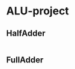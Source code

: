 # ALU-project

## HalfAdder

<img scr="./Screenshot 2024-11-21 134936.png"/>

## FullAdder

<img scr="./Screenshot 2024-11-21 173007.png"/>